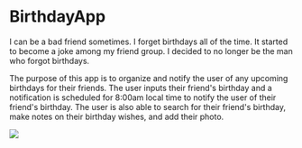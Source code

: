 # BirthdayApp
I can be a bad friend sometimes. I forget birthdays all of the time. It started to become a joke among my friend group. I decided to no longer be the man who forgot birthdays.  
  
The purpose of this app is to organize and notify the user of any upcoming birthdays for their friends. The user inputs their friend's birthday and a notification is
scheduled for 8:00am local time to notify the user of their friend's birthday. The user is also able to search for their friend's birthday, make notes on their birthday wishes, 
and add their photo.


![](https://imgur.com/a/ZCWEJYu.gif)

